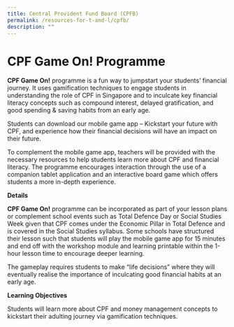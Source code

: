 ```yaml
---
title: Central Provident Fund Board (CPFB)
permalink: /resources-for-t-and-l/cpfb/
description: ""
---
```

# CPF Game On! Programme
**CPF Game On!** programme is a fun way to jumpstart your students’ financial journey. It uses gamification techniques to engage students in understanding the role of CPF in Singapore and to inculcate key financial literacy concepts such as
compound interest, delayed gratification, and good spending & saving habits from an early age. 

Students can download our mobile game app – Kickstart your
future with CPF, and experience how their financial decisions will have an impact on their future.

To complement the mobile game app, teachers will be provided with the necessary resources to help students learn more about CPF and financial literacy. The programme encourages interaction through the use of a companion tablet application and an interactive board game which offers students a more
in-depth experience.

**Details**

**CPF Game On!** programme can be incorporated as part of your lesson plans or complement school events such as Total Defence Day or Social Studies Week given that CPF comes under the Economic Pillar in Total Defence and is covered in the Social Studies syllabus. Some schools have structured their lesson such
that students will play the mobile game app for 15 minutes and end off with the workshop module and learning printable within the 1-hour lesson time to encourage deeper learning.

The gameplay requires students to make “life decisions” where they will eventually realise the importance of inculcating good financial habits at an early age.

**Learning Objectives**

Students will learn more about CPF and money management concepts to kickstart their adulting journey via gamification techniques.